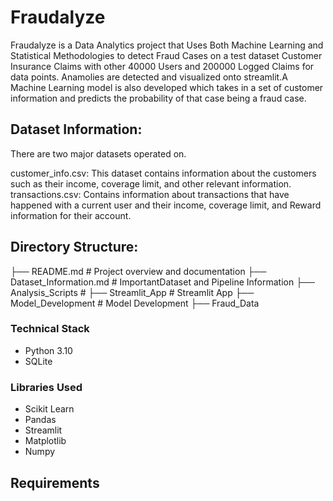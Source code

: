 # Fraudalyze

Fraudalyze is a Data Analytics project that Uses Both Machine Learning and Statistical Methodologies to detect Fraud Cases on a test dataset Customer Insurance Claims with other 40000 Users and 200000 Logged Claims for data points. Anamolies are detected and visualized onto streamlit.A Machine Learning model is also developed which takes in a set of customer information and predicts the probability of that case being a fraud case. 

## Dataset Information:

There are two major datasets operated on. 

customer_info.csv: This dataset contains information about the customers such as their income, coverage limit, and other relevant information.
transactions.csv: Contains information about transactions that have happened with a current user and their income, coverage limit, and Reward information for their account.

## Directory Structure:

├── README.md                  # Project overview and documentation
├── Dataset_Information.md    # ImportantDataset and Pipeline Information
├── Analysis_Scripts          # 
├── Streamlit_App             # Streamlit App
├── Model_Development         # Model Development
├── Fraud_Data          

### Technical Stack
- Python 3.10
- SQLite

### Libraries Used
- Scikit Learn
- Pandas
- Streamlit
- Matplotlib
- Numpy

## Requirements







